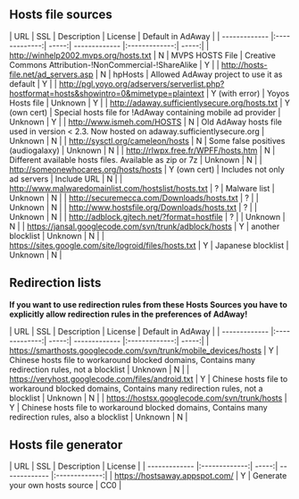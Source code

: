 

## Hosts file sources

| URL        | SSL           | Description  |  License | Default in AdAway |
| ------------- |:-------------:| -----:| ------------- |:-------------:| -----:|
| http://winhelp2002.mvps.org/hosts.txt | N | MVPS HOSTS File | Creative Commons Attribution-!NonCommercial-!ShareAlike | Y |
| http://hosts-file.net/ad_servers.asp | N | hpHosts | Allowed AdAway project to use it as default | Y |
| http://pgl.yoyo.org/adservers/serverlist.php?hostformat=hosts&showintro=0&mimetype=plaintext | Y (with error) | Yoyos Hosts file | Unknown | Y |
| http://adaway.sufficientlysecure.org/hosts.txt | Y (own cert) | Special hosts file for !AdAway containing mobile ad provider | Unknown | Y |
| http://www.ismeh.com/HOSTS | N | Old AdAway hosts file used in version < 2.3. Now hosted on adaway.sufficientlysecure.org | Unknown | N |
| http://sysctl.org/cameleon/hosts | N | Some false positives (audiogalaxy) | Unknown | N |
| http://rlwpx.free.fr/WPFF/hosts.htm | N | Different available hosts files. Available as zip or 7z | Unknown | N |
| http://someonewhocares.org/hosts/hosts | Y (own cert) | Includes not only ad servers | Include URL | N |
| http://www.malwaredomainlist.com/hostslist/hosts.txt | ? | Malware list | Unknown | N |
| http://securemecca.com/Downloads/hosts.txt | ? | | Unknown | N |
| http://www.hostsfile.org/Downloads/hosts.txt | ? | | Unknown | N |
| http://adblock.gjtech.net/?format=hostfile | ? |  | Unknown | N |
| https://jansal.googlecode.com/svn/trunk/adblock/hosts | Y | another blocklist | Unknown | N |
| https://sites.google.com/site/logroid/files/hosts.txt | Y | Japanese blocklist | Unknown | N |

## Redirection lists

**If you want to use redirection rules from these Hosts Sources you have to explicitly allow redirection rules in the preferences of AdAway!**

| URL           | SSL           | Description  |  License | Default in AdAway |
| ------------- |:-------------:| -----:| ------------- |:-------------:| -----:|
| https://smarthosts.googlecode.com/svn/trunk/mobile_devices/hosts | Y | Chinese hosts file to workaround blocked domains, Contains many redirection rules, not a blocklist | Unknown | N |
| https://veryhost.googlecode.com/files/android.txt | Y | Chinese hosts file to workaround blocked domains, Contains many redirection rules, not a blocklist | Unknown | N |
| https://hostsx.googlecode.com/svn/trunk/hosts | Y | Chinese hosts file to workaround blocked domains, Contains many redirection rules, also a blocklist | Unknown | N |

## Hosts file generator

| URL        | SSL           | Description  |  License |
| ------------- |:-------------:| -----:| ------------- |:-------------:|
| https://hostsaway.appspot.com/ | Y | Generate your own hosts source | CC0 |